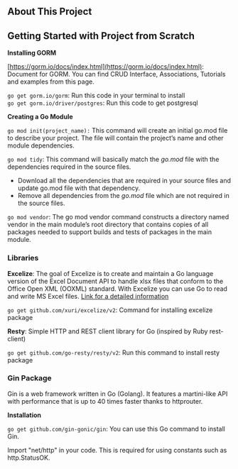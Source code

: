 


## About This Project


## Getting Started with Project from Scratch

**Installing GORM**

[https://gorm.io/docs/index.html](https://gorm.io/docs/index.html): Document for GORM. You can find CRUD Interface, Associations, Tutorials and examples from this page.

`go get gorm.io/gorm`: Run this code in your terminal to install     
`go get gorm.io/driver/postgres`: Run this code to get postgresql


**Creating a Go Module**

`go mod init(project_name):` This command will create an initial go.mod file to describe your project. 
The file will contain the project’s name and other module dependencies.

`go mod tidy`: This command will basically match the _go.mod_ file with the dependencies required in the source files.

* Download all the dependencies that are required in your source files and update go.mod file with that dependency.
* Remove all dependencies from the _go.mod_ file which are not required in the source files.


`go mod vendor`: The go mod vendor command constructs a directory named vendor in the main module’s root directory that contains copies of all packages needed to support builds and tests of packages in the main module.

### Libraries

**Excelize**: The goal of Excelize is to create and maintain a Go language version of the Excel Document API to handle xlsx files that conform to the Office Open XML (OOXML) standard. 
With Excelize you can use Go to read and write MS Excel files.
[Link for a detailed information](https://xuri.me/excelize/en/)

`go get github.com/xuri/excelize/v2`: Command for installing excelize package

**Resty**: Simple HTTP and REST client library for Go (inspired by Ruby rest-client)

`go get github.com/go-resty/resty/v2`: Run this command to install resty package

### Gin Package
Gin is a web framework written in Go (Golang). It features a martini-like API with performance that is up to 40 times faster thanks to httprouter.

**Installation**

`go get github.com/gin-gonic/gin`: You can use this Go command to install Gin.

Import "net/http" in your code. This is required for using constants such as http.StatusOK.
